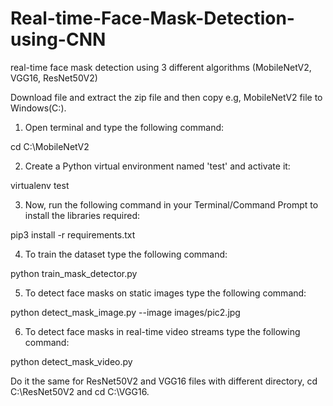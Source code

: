 # Real-time-Face-Mask-Detection-using-CNN
real-time face mask detection using 3 different algorithms (MobileNetV2, VGG16, ResNet50V2)

Download file and extract the zip file and then copy e.g, MobileNetV2 file to Windows(C:).

1. Open terminal and type the following command:

cd C:\MobileNetV2  

2. Create a Python virtual environment named 'test' and activate it:

virtualenv test

3. Now, run the following command in your Terminal/Command Prompt to install the libraries required:

pip3 install -r requirements.txt

4. To train the dataset type the following command:

python train_mask_detector.py 

5. To detect face masks on static images type the following command:

python detect_mask_image.py --image images/pic2.jpg 

6. To detect face masks in real-time video streams type the following command:

python detect_mask_video.py

Do it the same for ResNet50V2 and VGG16 files with different directory, cd C:\ResNet50V2 and cd C:\VGG16.

